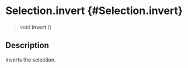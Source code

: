 Selection.invert {#Selection.invert}
================

> void **invert** ()

Description
-----------

Inverts the selection.
